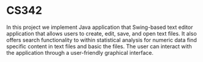 # CS342

In this project we implement Java application that Swing-based text editor application that 
allows users to create, edit, save, and open text files. It also offers search functionality to
within statistical analysis for numeric data find specific content in text files and basic
the files. The user can interact with the application through a user-friendly graphical
interface.
